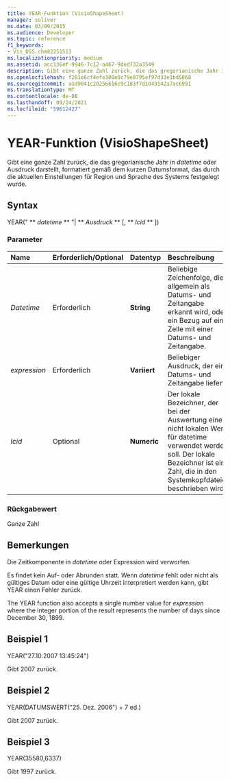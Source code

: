 ```yaml
---
title: YEAR-Funktion (VisioShapeSheet)
manager: soliver
ms.date: 03/09/2015
ms.audience: Developer
ms.topic: reference
f1_keywords:
- Vis_DSS.chm82251513
ms.localizationpriority: medium
ms.assetid: acc136ef-9946-7c12-a467-9ded732a3549
description: Gibt eine ganze Zahl zurück, die das gregorianische Jahr in datetime oder Ausdruck darstellt, formatiert gemäß der kurzen Datumsart, die von den aktuellen Einstellungen für Region und Sprache des Systems festgelegt wurde.
ms.openlocfilehash: f201e6cf4efe308e0c79e0795ef97d33e1bd5868
ms.sourcegitcommit: a1d9041c20256616c9c183f7d1049142a7ac6991
ms.translationtype: MT
ms.contentlocale: de-DE
ms.lasthandoff: 09/24/2021
ms.locfileid: "59612427"
---
```

# <a name="year-function-visioshapesheet"></a>YEAR-Funktion (VisioShapeSheet)

Gibt eine ganze Zahl zurück, die das gregorianische Jahr in _datetime_ oder Ausdruck darstellt, formatiert gemäß dem kurzen Datumsformat, das durch die aktuellen Einstellungen für Region und Sprache des Systems festgelegt wurde. 
  
## <a name="syntax"></a>Syntax

YEAR(" ** *datetime* ** "| ** *Ausdruck* ** [, ** *lcid* ** ]) 
  
### <a name="parameters"></a>Parameter

|**Name**|**Erforderlich/Optional**|**Datentyp**|**Beschreibung**|
|:-----|:-----|:-----|:-----|
| _Datetime_ <br/> |Erforderlich  <br/> |**String** <br/> | Beliebige Zeichenfolge, die allgemein als Datums- und Zeitangabe erkannt wird, oder ein Bezug auf eine Zelle mit einer Datums- und Zeitangabe.  <br/> |
| _expression_ <br/> |Erforderlich  <br/> |**Variiert** <br/> |Beliebiger Ausdruck, der eine Datums- und Zeitangabe liefert.  <br/> |
| _lcid_ <br/> |Optional  <br/> |**Numeric** <br/> |Der lokale Bezeichner, der bei der Auswertung eines nicht lokalen Werts für datetime verwendet werden soll. Der lokale Bezeichner ist eine Zahl, die in den Systemkopfdateien beschrieben wird.  <br/> |
   
### <a name="return-value"></a>Rückgabewert

Ganze Zahl
  
## <a name="remarks"></a>Bemerkungen

Die Zeitkomponente in _datetime_ oder Expression wird verworfen.  
  
Es findet kein Auf- oder Abrunden statt. Wenn  _datetime_ fehlt oder nicht als gültiges Datum oder eine gültige Uhrzeit interpretiert werden kann, gibt YEAR einen Fehler zurück. 
  
The YEAR function also accepts a single number value for  _expression_ where the integer portion of the result represents the number of days since December 30, 1899. 
  
## <a name="example-1"></a>Beispiel 1

YEAR("27.10.2007 13:45:24")
  
Gibt 2007 zurück.
  
## <a name="example-2"></a>Beispiel 2

YEAR(DATUMSWERT("25. Dez. 2006") + 7 ed.)
  
Gibt 2007 zurück.
  
## <a name="example-3"></a>Beispiel 3

YEAR(35580,6337)
  
Gibt 1997 zurück.
  

